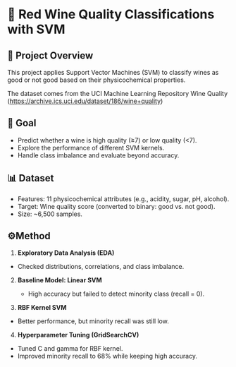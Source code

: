 # 🍷 Red Wine Quality Classifications with SVM

## 📌 Project Overview
This project applies Support Vector Machines (SVM) to classify wines as good or not good based on their physicochemical properties.

The dataset comes from the UCI Machine Learning Repository Wine Quality (https://archive.ics.uci.edu/dataset/186/wine+quality)

## 🎯 Goal
- Predict whether a wine is high quality (≥7) or low quality (<7).
- Explore the performance of different SVM kernels.
- Handle class imbalance and evaluate beyond accuracy.

## 📊 Dataset
- Features: 11 physicochemical attributes (e.g., acidity, sugar, pH, alcohol).
- Target: Wine quality score (converted to binary: good vs. not good).
- Size: ~6,500 samples.

## ⚙️Method
1. **Exploratory Data Analysis (EDA)**
  - Checked distributions, correlations, and class imbalance.
    
2. **Baseline Model: Linear SVM**
   - High accuracy but failed to detect minority class (recall = 0).

3. **RBF Kernel SVM**
  - Better performance, but minority recall was still low.

4. **Hyperparameter Tuning (GridSearchCV)**
  - Tuned C and gamma for RBF kernel.
  - Improved minority recall to 68% while keeping high accuracy.

